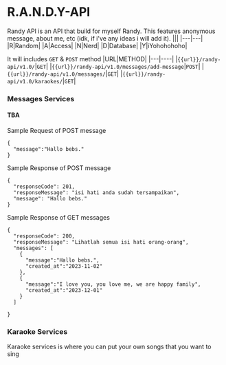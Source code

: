 # R.A.N.D.Y-API
Randy API is an API that build for myself Randy. This features anonymous message, about me, etc (idk, if i've any ideas i will add it). 
|||
|---|---|
|R|Random|
|A|Access|
|N|Nerd|
|D|Database|
|Y|iYohohohoho|


It will includes `GET` & `POST` method
|URL|METHOD|
|---|----|
|`{{url}}/randy-api/v1.0/`|`GET`|
|`{{url}}/randy-api/v1.0/messages/add-message`|`POST`|
|`{{url}}/randy-api/v1.0/messages/`|`GET`|
|`{{url}}/randy-api/v1.0/karaokes/`|`GET`|


### Messages Services
#### TBA

Sample Request of POST message
```
{
  "message":"Hallo bebs."
}
```

Sample Response of POST message
```
{
  "responseCode": 201,
  "responseMessage": "isi hati anda sudah tersampaikan",
  "message": "Hallo bebs."
}
```

Sample Response of GET messages
```
{
  "responseCode": 200,
  "responseMessage": "Lihatlah semua isi hati orang-orang",
  "messages": [
    {
      "message":"Hallo bebs.",
      "created_at":"2023-11-02"
    },
    {
      "message":"I love you, you love me, we are happy family",
      "created_at":"2023-12-01"
    }
  ]

}
```

### Karaoke Services
<p>Karaoke services is where you can put your own songs that you want to sing</p>
